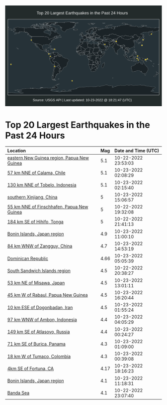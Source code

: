 ![Map](./map.png)

# Top 20 Largest Earthquakes in the Past 24 Hours

| Location | Mag | Date and Time (UTC) |
|:---|:---|:---|
| [eastern New Guinea region, Papua New Guinea](https://earthquake.usgs.gov/earthquakes/eventpage/us6000ivub) | 5.1 | 10-22-2022 23:53:03 |
| [57 km NNE of Calama, Chile](https://earthquake.usgs.gov/earthquakes/eventpage/us6000ivuq) | 5.1 | 10-23-2022 02:08:29 |
| [130 km NNE of Tobelo, Indonesia](https://earthquake.usgs.gov/earthquakes/eventpage/us6000ivus) | 5.1 | 10-23-2022 02:15:40 |
| [southern Xinjiang, China](https://earthquake.usgs.gov/earthquakes/eventpage/us6000ivxq) | 5 | 10-23-2022 15:06:57 |
| [55 km NNE of Finschhafen, Papua New Guinea](https://earthquake.usgs.gov/earthquakes/eventpage/us6000ivt3) | 5 | 10-22-2022 19:32:08 |
| [184 km SE of Hihifo, Tonga](https://earthquake.usgs.gov/earthquakes/eventpage/us6000ivtv) | 5 | 10-22-2022 21:41:13 |
| [Bonin Islands, Japan region](https://earthquake.usgs.gov/earthquakes/eventpage/us6000ivwx) | 4.9 | 10-23-2022 11:00:10 |
| [84 km WNW of Zangguy, China](https://earthquake.usgs.gov/earthquakes/eventpage/us6000ivxl) | 4.7 | 10-23-2022 14:53:19 |
| [Dominican Republic](https://earthquake.usgs.gov/earthquakes/eventpage/pr2022296000) | 4.66 | 10-23-2022 05:05:39 |
| [South Sandwich Islands region](https://earthquake.usgs.gov/earthquakes/eventpage/us6000ivtk) | 4.5 | 10-22-2022 20:38:27 |
| [53 km NE of Misawa, Japan](https://earthquake.usgs.gov/earthquakes/eventpage/us6000ivxe) | 4.5 | 10-23-2022 13:01:11 |
| [45 km W of Rabaul, Papua New Guinea](https://earthquake.usgs.gov/earthquakes/eventpage/us6000ivy0) | 4.5 | 10-23-2022 16:20:44 |
| [10 km ESE of Dogonbadan, Iran](https://earthquake.usgs.gov/earthquakes/eventpage/us6000ivup) | 4.5 | 10-23-2022 01:55:24 |
| [97 km WNW of Ambon, Indonesia](https://earthquake.usgs.gov/earthquakes/eventpage/us6000ivv6) | 4.4 | 10-23-2022 04:05:29 |
| [149 km SE of Atlasovo, Russia](https://earthquake.usgs.gov/earthquakes/eventpage/us6000ivug) | 4.4 | 10-23-2022 00:24:27 |
| [71 km SE of Burica, Panama](https://earthquake.usgs.gov/earthquakes/eventpage/us6000ivuk) | 4.3 | 10-23-2022 01:09:00 |
| [18 km W of Tumaco, Colombia](https://earthquake.usgs.gov/earthquakes/eventpage/us6000ivuj) | 4.3 | 10-23-2022 00:39:08 |
| [4km SE of Fortuna, CA](https://earthquake.usgs.gov/earthquakes/eventpage/nc73798306) | 4.17 | 10-23-2022 18:16:23 |
| [Bonin Islands, Japan region](https://earthquake.usgs.gov/earthquakes/eventpage/us6000ivx1) | 4.1 | 10-23-2022 11:18:31 |
| [Banda Sea](https://earthquake.usgs.gov/earthquakes/eventpage/us6000ivu4) | 4.1 | 10-22-2022 23:07:40 |
